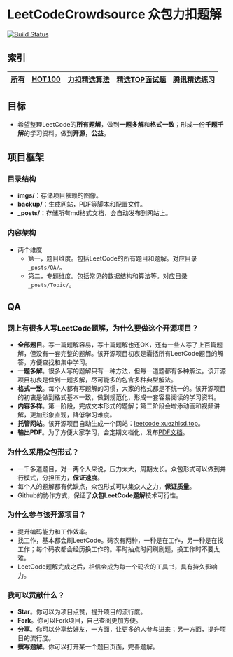 # LeetCodeCrowdsource 众包力扣题解
[![Build Status](https://www.travis-ci.org/algoboy101/LeetCodeCrowdsource.svg?branch=master)](https://www.travis-ci.org/algoboy101/LeetCodeCrowdsource)


## 索引
| [所有](http://leetcode.xuezhisd.top/post/b3e3396a.html) | [HOT100](http://leetcode.xuezhisd.top/tags/HOT100/) | [力扣精选算法](http://leetcode.xuezhisd.top/tags/%E5%8A%9B%E6%89%A3%E7%B2%BE%E9%80%89%E7%AE%97%E6%B3%95/) | [精选TOP面试题](http://leetcode.xuezhisd.top/tags/%E7%B2%BE%E9%80%89TOP%E9%9D%A2%E8%AF%95%E9%A2%98/) |  [腾讯精选练习](http://leetcode.xuezhisd.top/tags/%E8%85%BE%E8%AE%AF%E7%B2%BE%E9%80%89%E7%BB%83%E4%B9%A0/) |
| -- | -- | -- | -- | -- |


## 目标
* 希望整理LeetCode的**所有题解**，做到**一题多解**和**格式一致**；形成一份**千题千解**的学习资料。做到**开源**，**公益**。

## 项目框架
### 目录结构
* **imgs/**：存储项目依赖的图像。
* **backup/**：生成网站，PDF等脚本和配置文件。
* **_posts/**：存储所有md格式文档，会自动发布到网站上。

### 内容架构
* 两个维度
    * 第一，题目维度。包括LeetCode的所有题目和题解。对应目录`_posts/QA/`。
    * 第二，专题维度。包括常见的数据结构和算法等。对应目录` _posts/Topic/`。


## QA
### 网上有很多人写LeetCode题解，为什么要做这个开源项目？
* **全部题目**。写一篇题解容易，写十篇题解也还OK，还有一些人写了上百篇题解，但没有一套完整的题解。该开源项目初衷是囊括所有LeetCode题目的解答，方便查找和集中学习。
* **一题多解**。很多人写的题解只有一种方法，但每一道题都有多种解法。该开源项目初衷是做到一题多解，尽可能多的包含多种典型解法。
* **格式一致**。每个人都有写题解的习惯，大家的格式都是不统一的。该开源项目的初衷是做到格式基本一致，做到规范化，形成一套容易阅读的学习资料。
* **内容多样**。第一阶段，完成文本形式的题解；第二阶段会增添动画和视频讲解，更加形象直观，降低学习难度。
* **托管网站**。该开源项目自动生成一个网站：[leetcode.xuezhisd.top](http://leetcode.xuezhisd.top/)。
* **输出PDF**。为了方便大家学习，会定期文档化，发布[PDF文档](http://leetcodedoc.xuezhisd.top/LeetCodeCrowdsource.pdf)。

### 为什么采用众包形式？
* 一千多道题目，对一两个人来说，压力太大，周期太长。众包形式可以做到并行模式，分担压力，**保证速度**。
* 每个人的题解都有优缺点，众包形式可以集众人之力，**保证质量**。
* Github的协作方式，保证了**众包LeetCode题解**技术可行性。

### 为什么参与该开源项目？
* 提升编码能力和工作效率。
* 找工作，基本都会刷LeetCode。码农有两种，一种是在工作，另一种是在找工作；每个码农都会经历换工作的。平时抽点时间刷刷题，换工作时不要太难。
* LeetCode题解完成之后，相信会成为每一个码农的工具书，具有持久影响力。

### 我可以贡献什么？
* **Star**。你可以为项目点赞，提升项目的流行度。
* **Fork**。你可以Fork项目，自己查阅更加方便。
* **分享**。你可以分享给好友，一方面，让更多的人参与进来；另一方面，提升项目的流行度。
* **撰写题解**。你可以打开某一个题目页面，完善题解。

